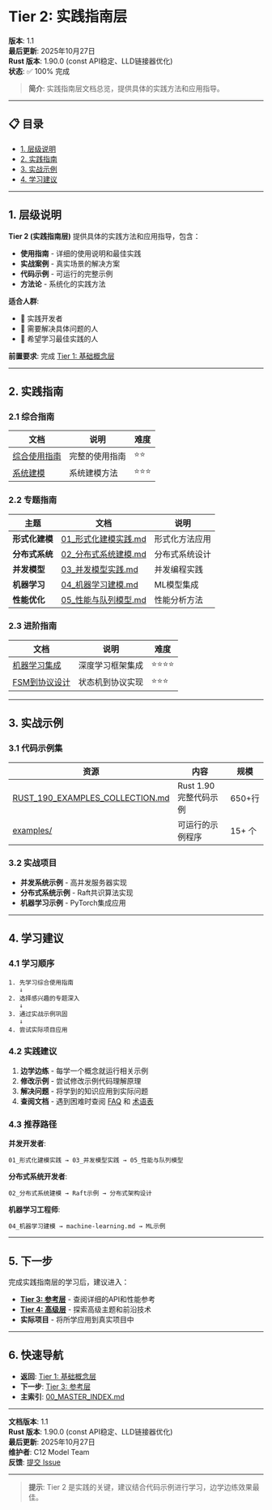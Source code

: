 # Tier 2: 实践指南层

**版本**: 1.1  
**最后更新**: 2025年10月27日  
**Rust 版本**: 1.90.0 (const API稳定、LLD链接器优化)  
**状态**: ✅ 100% 完成

> **简介**: 实践指南层文档总览，提供具体的实践方法和应用指导。

---

## 📋 目录

- [1. 层级说明](#1-层级说明)
- [2. 实践指南](#2-实践指南)
- [3. 实战示例](#3-实战示例)
- [4. 学习建议](#4-学习建议)

---

## 1. 层级说明

**Tier 2 (实践指南层)** 提供具体的实践方法和应用指导，包含：

- **使用指南** - 详细的使用说明和最佳实践
- **实战案例** - 真实场景的解决方案
- **代码示例** - 可运行的完整示例
- **方法论** - 系统化的实践方法

**适合人群**: 
- 💼 实践开发者
- 🎯 需要解决具体问题的人
- 📖 希望学习最佳实践的人

**前置要求**: 完成 [Tier 1: 基础概念层](../tier_01_foundations/)

---

## 2. 实践指南

### 2.1 综合指南

| 文档 | 说明 | 难度 |
|------|------|------|
| [综合使用指南](../guides/comprehensive-usage-guide.md) | 完整的使用指南 | ⭐⭐ |
| [系统建模](../guides/system-modeling.md) | 系统建模方法 | ⭐⭐⭐ |

### 2.2 专题指南

| 主题 | 文档 | 说明 |
|------|------|------|
| **形式化建模** | [01_形式化建模实践.md](./01_形式化建模实践.md) | 形式化方法应用 |
| **分布式系统** | [02_分布式系统建模.md](./02_分布式系统建模.md) | 分布式系统设计 |
| **并发模型** | [03_并发模型实践.md](./03_并发模型实践.md) | 并发编程实践 |
| **机器学习** | [04_机器学习建模.md](./04_机器学习建模.md) | ML模型集成 |
| **性能优化** | [05_性能与队列模型.md](./05_性能与队列模型.md) | 性能分析方法 |

### 2.3 进阶指南

| 文档 | 说明 | 难度 |
|------|------|------|
| [机器学习集成](../guides/machine-learning.md) | 深度学习框架集成 | ⭐⭐⭐⭐ |
| [FSM到协议设计](../guides/fsm-to-protocol.md) | 状态机到协议实现 | ⭐⭐⭐ |

---

## 3. 实战示例

### 3.1 代码示例集

| 资源 | 内容 | 规模 |
|------|------|------|
| [RUST_190_EXAMPLES_COLLECTION.md](../RUST_190_EXAMPLES_COLLECTION.md) | Rust 1.90 完整代码示例 | 650+行 |
| [examples/](../examples/) | 可运行的示例程序 | 15+ 个 |

### 3.2 实战项目

- **并发系统示例** - 高并发服务器实现
- **分布式系统示例** - Raft共识算法实现
- **机器学习示例** - PyTorch集成应用

---

## 4. 学习建议

### 4.1 学习顺序

```
1. 先学习综合使用指南
   ↓
2. 选择感兴趣的专题深入
   ↓
3. 通过实战示例巩固
   ↓
4. 尝试实际项目应用
```

### 4.2 实践建议

1. **边学边练** - 每学一个概念就运行相关示例
2. **修改示例** - 尝试修改示例代码理解原理
3. **解决问题** - 将学到的知识应用到实际问题
4. **查阅文档** - 遇到困难时查阅 [FAQ](../FAQ.md) 和 [术语表](../Glossary.md)

### 4.3 推荐路径

**并发开发者**:
```
01_形式化建模实践 → 03_并发模型实践 → 05_性能与队列模型
```

**分布式系统开发者**:
```
02_分布式系统建模 → Raft示例 → 分布式架构设计
```

**机器学习工程师**:
```
04_机器学习建模 → machine-learning.md → ML示例
```

---

## 5. 下一步

完成实践指南层的学习后，建议进入：

- **[Tier 3: 参考层](../tier_03_references/)** - 查阅详细的API和性能参考
- **[Tier 4: 高级层](../tier_04_advanced/)** - 探索高级主题和前沿技术
- **实际项目** - 将所学应用到真实项目中

---

## 6. 快速导航

- **返回**: [Tier 1: 基础概念层](../tier_01_foundations/)
- **下一步**: [Tier 3: 参考层](../tier_03_references/)
- **主索引**: [00_MASTER_INDEX.md](../00_MASTER_INDEX.md)

---

**文档版本**: 1.1  
**Rust 版本**: 1.90.0 (const API稳定、LLD链接器优化)  
**最后更新**: 2025年10月27日  
**维护者**: C12 Model Team  
**反馈**: [提交 Issue](https://github.com/rust-lang/rust-lang/issues)

---

> **提示**: Tier 2 是实践的关键，建议结合代码示例进行学习，边学边练效果最佳。
